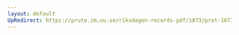 ```yaml
---
layout: default
UpRedirect: https://pruto.im.uu.se/riksdagen-records-pdf/1873/prot-1873--fk--429.pdf
---
```

